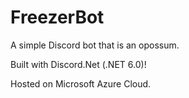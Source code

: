 # FreezerBot
A simple Discord bot that is an opossum.

Built with Discord.Net (.NET 6.0)!

Hosted on Microsoft Azure Cloud.
